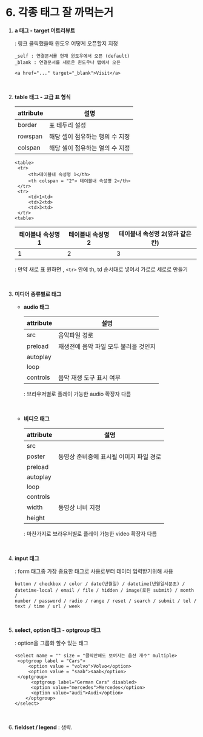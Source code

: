 # 6. 각종 태그 잘 까먹는거

1. **a 태그 - target 어트리뷰트**

   : 링크 클릭했을때 윈도우 어떻게 오픈할지 지정

   ```
   _self : 연결문서를 현재 윈도우에서 오픈 (default)
   _blank : 연결문서를 새로운 윈도우나 탭에서 오픈
   ```

   ```
   <a href="..." target="_blank">Visit</a>	
   ```

   <br>

2. **table 태그 - 고급 표 형식**

   | attribute | 설명                            |
   | --------- | ------------------------------- |
   | border    | 표 테두리 설정                  |
   | rowspan   | 해당 셀이 점유하는 행의 수 지정 |
   | colspan   | 해당 셀이 점유하는 열의 수 지정 |

   ```
   <table>
   	<tr>
   		<th>테이블내 속성명 1</th>
   		<th colspan = "2"> 테이블내 속성명 2</th>
   	</tr>
   	<tr>
   		<td>1<td>
   		<td>2<td>
   		<td>3<td>
   	</tr>
   <table>
   ```

   | 테이블내 속성명 1 | 테이블내 속성명 2 | 테이블내 속성명 2(앞과 같은 칸) |
   | ----------------- | ----------------- | ------------------------------- |
   | 1                 | 2                 | 3                               |

   : 만약 새로 표 원하면 , `<tr>` 안에 th, td 순서대로 넣어서 가로로 세로로 만들기

   <br>

3. **미디어 종류별로 태그**

   - **audio 태그**

     | attribute | 설명                                  |
     | --------- | ------------------------------------- |
     | src       | 음악파일 경로                         |
     | preload   | 재생전에 음악 파일 모두 불러올 것인지 |
     | autoplay  |                                       |
     | loop      |                                       |
     | controls  | 음악 재생 도구 표시 여부              |

     : 브라우저별로 플레이 가능한 audio 확장자 다름

     <br>

   - **비디오 태그**

     | attribute | 설명                                    |
     | --------- | --------------------------------------- |
     | src       |                                         |
     | poster    | 동영상 준비중에 표시될 이미지 파일 경로 |
     | preload   |                                         |
     | autoplay  |                                         |
     | loop      |                                         |
     | controls  |                                         |
     | width     | 동영상 너비 지정                        |
     | height    |                                         |

     : 마찬가지로 브라우저별로 플레이 가능한 video 확장자 다름

   <br>

4. **input 태그**

   : form 태그중 가장 중요한 태그로 사용로부터 데이터 입력받기위해 사용

   ```
   button / checkbox / color / date(년월일) / datetime(년월일시분초) / 
   datetime-local / email / file / hidden / image(로된 submit) / month / 
   number / password / radio / range / reset / search / submit / tel /
   text / time / url / week
   ```

   <br>

5. **select, option 태그 - optgroup 태그**

   : option을 그룹화 할수 있는 태그

   ```
   <select name = "" size = "클릭안해도 보여지는 옵션 개수" multiple>
   	<optgroup label = "Cars">
   		<option value = "volvo">Volvo</option>
   		<option value = "saab">saab</option>
   	</optgroup>
         <optgroup label="German Cars" disabled>
         <option value="mercedes">Mercedes</option>
         <option value="audi">Audi</option>
       </optgroup>
   </select> 
   ```

   <br>

6. **fieldset / legend** : 생략.